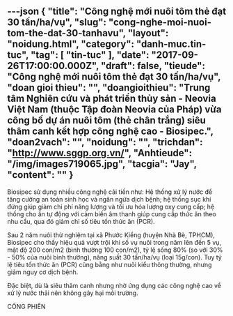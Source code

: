 ---json
{
    "title": "Công nghệ mới nuôi tôm thẻ đạt 30 tấn/ha/vụ",
    "slug": "cong-nghe-moi-nuoi-tom-the-dat-30-tanhavu",
    "layout": "noidung.html",
    "category": "danh-muc.tin-tuc",
    "tag": [
        "tin-tuc"
    ],
    "date": "2017-09-26T17:00:00.000Z",
    "draft": false,
    "tieude": "Công nghệ mới nuôi tôm thẻ đạt 30 tấn/ha/vụ",
    "doan gioi thieu": "",
    "doangioithieu": "Trung tâm Nghiên cứu và phát triển thủy sản - Neovia Việt Nam (thuộc Tập đoàn Neovia của Pháp) vừa công bố dự án nuôi tôm (thẻ chân trắng) siêu thâm canh kết hợp công nghệ cao - Biosipec.",
    "doan2vach": "",
    "noidung": "",
    "trichdan": "http://www.sggp.org.vn/",
    "Anhtieude": "/img/images719065.jpg",
    "tacgia": "Jay",
    "__content__": ""
}
---
<p><span style="font-size:14px">Biosipec sử dụng nhiều c&ocirc;ng nghệ cải tiến như: Hệ thống xử l&yacute; nước để tăng cường an to&agrave;n sinh học v&agrave; ngăn ngừa dịch bệnh; hệ thống sục kh&iacute; đứng gi&uacute;p giảm chi ph&iacute; năng lượng v&agrave; tối ưu h&oacute;a lượng oxy cung cấp; hệ thống cho ăn tự động với cảm biến &acirc;m thanh gi&uacute;p cung cấp thức ăn theo nhu cầu, qua đ&oacute; giảm chỉ số ti&ecirc;u tốn thức ăn (PCR).</span></p>

<p><span style="font-size:14px">Sau 2 năm nu&ocirc;i thử nghiệm tại x&atilde; Phước Kiểng (huyện Nh&agrave; B&egrave;, TPHCM), Biosipec cho thấy hiệu quả vượt trội khi số vụ nu&ocirc;i trong năm l&ecirc;n đến 5 vụ, mật độ 200 con/m2 (b&igrave;nh thường 100 con/m2), tỷ lệ sống 80% (so với 30% - 50% của nu&ocirc;i b&igrave;nh thường), năng suất 30 tấn/ha/vụ (loại 15g/con). Tuy tỷ lệ ti&ecirc;u tốn thức ăn (PCR) cũng bằng như nu&ocirc;i kiểu th&ocirc;ng thường, nhưng giảm nguy cơ dịch bệnh.</span></p>

<p><span style="font-size:14px">Đặc biệt, d&ugrave; l&agrave; si&ecirc;u th&acirc;m canh nhưng nhờ ứng dụng c&aacute;c c&ocirc;ng nghệ cao về xử l&yacute; nước thải n&ecirc;n kh&ocirc;ng g&acirc;y hại m&ocirc;i trường. &nbsp;</span></p>

<p><span style="font-size:14px">C&Ocirc;NG PHI&Ecirc;N</span></p>
